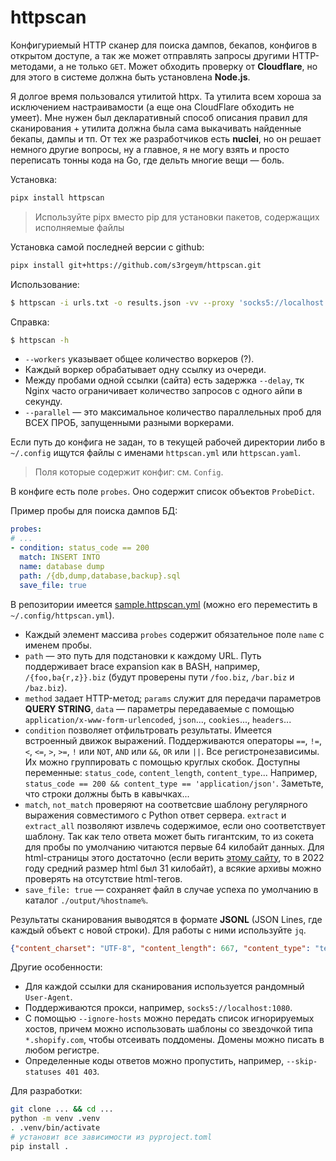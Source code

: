 # httpscan

Конфигуриемый HTTP сканер для поиска дампов, бекапов, конфигов в открытом доступе, а так же может отправлять запросы другими HTTP-методами, а не только `GET`. Может обходить проверку от **Cloudflare**, но для этого в системе должна быть установлена **Node.js**.

Я долгое время пользовался утилитой httpx. Та утилита всем хороша за исключением настраивамости (а еще она CloudFlare обходить не умеет). Мне нужен был декларативный способ описания правил для сканирования + утилита должна была сама выкачивать найденные бекапы, дампы и тп. От тех же разработчиков есть **nuclei**, но он решает немного другие вопросы, ну а главное, я не могу взять и просто переписать тонны кода на Go, где дельть многие вещи — боль.

Установка:

```bash
pipx install httpscan
```

> Используйте pipx вместо pip для установки пакетов, содержащих исполняемые файлы

Установка самой последней версии с github:

```bash
pipx install git+https://github.com/s3rgeym/httpscan.git
```

Использование:

```bash
$ httpscan -i urls.txt -o results.json -vv --proxy 'socks5://localhost:1080'
```

Справка:

```bash
$ httpscan -h
```

* `--workers` указывает общее количество воркеров (?).
*  Каждый воркер обрабатывает одну ссылку из очереди.
*  Между пробами одной ссылки (сайта) есть задержка `--delay`, тк Nginx часто ограничивает количество запросов с одного айпи в секунду.
*  `--parallel` — это максимальное количество параллельных проб для ВСЕХ ПРОБ, запущенными разными воркерами.

Если путь до конфига не задан, то в текущей рабочей директории либо в `~/.config` ищутся файлы с именами `httpscan.yml` или `httpscan.yaml`.

> Поля которые содержит конфиг: см. `Config`.

В конфиге есть поле `probes`. Оно содержит список объектов `ProbeDict`.

Пример пробы для поиска дампов БД:

```yaml
probes:
# ...
- condition: status_code == 200
  match: INSERT INTO
  name: database dump
  path: /{db,dump,database,backup}.sql
  save_file: true
```

В репозитории имеется [sample.httpscan.yml](./sample.httpscan.yml) (можно его переместить в `~/.config/httpscan.yml`).

* Каждый элемент массива `probes` содержит обязательное поле `name` с именем пробы.
* `path` — это путь для подстановки к каждому URL. Путь поддерживает brace expansion как в BASH, например, `/{foo,ba{r,z}}.biz` (будут проверены пути `/foo.biz`, `/bar.biz` и `/baz.biz`).
* `method` задает HTTP-метод; `params` служит для передачи параметров **QUERY STRING**, `data` — параметры передаваемые с помощью `application/x-www-form-urlencoded`, `json`..., `cookies`..., `headers`...
* `condition` позволяет отфильтровать результаты. Имеется встроенный движок выражений. Поддерживаются операторы `==`, `!=`, `<`, `<=`, `>`, `>=`, `!` или `NOT`, `AND` или `&&`, `OR` или `||`. Все регистронезависимы. Их можно группировать с помощью круглых скобок. Доступны переменные: `status_code`, `content_length`, `content_type`... Например, `status_code == 200 && content_type == 'application/json'`. Заметьте, что строки должны быть в кавычках...
* `match`, `not_match` проверяют на соответсвие шаблону регулярного выражения совместимого с Python ответ сервера. `extract` и `extract_all` позволяют извлечь содержимое, если оно соответствует шаблону. Так как тело ответа может быть гигантским, то из сокета для пробы по умолчанию читаются первые 64 килобайт данных. Для html-страницы этого достаточно (если верить [этому сайту](https://almanac.httparchive.org/en/2022/page-weight), то в 2022 году средний размер html был 31 килобайт), а всякие архивы можно проверять на отсутствие html-тегов.
* `save_file: true` ­— сохраняет файл в случае успеха по умолчанию в каталог `./output/%hostname%`.

Результаты сканирования выводятся в формате **JSONL** (JSON Lines, где каждый объект с новой строки). Для работы с ними используйте `jq`.

```json
{"content_charset": "UTF-8", "content_length": 667, "content_type": "text/html", "host": "<censored>", "http_version": "1.1", "input": "http://<censored>/", "probe_name": "server directory listing", "response_headers": {"Content-Encoding": "gzip", "Content-Length": "667", "Content-Type": "text/html;charset=UTF-8", "Date": "Fri, 12 Jul 2024 16:14:55 GMT", "Server": "Apache/2.4.25 (Debian)", "Vary": "Accept-Encoding"}, "status_code": 200, "status_reason": "OK", "url": "http://<censored>/includes/"}
```

Другие особенности:

* Для каждой ссылки для сканирования используется рандомный `User-Agent`.
* Поддерживаются прокси, например, `socks5://localhost:1080`.
* С помощью `--ignore-hosts` можно передать список игнорируемых хостов, причем можно использовать шаблоны со звездочкой типа `*.shopify.com`, чтобы отсеивать поддомены. Домены можно писать в любом регистре.
* Определенные коды ответов можно пропустить, например, `--skip-statuses 401 403`.

Для разработки:

```bash
git clone ... && cd ...
python -m venv .venv
. .venv/bin/activate
# установит все зависимости из pyproject.toml
pip install .
```
